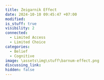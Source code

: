 ```yaml
---
title: Zeigarnik Effect
date: 2024-10-10 09:45:47 +07:00
modified: 
is_stuff: true
visibility: 2
connected:
  - Limited Access
  - Limited Choice
categories:
  - Belief
  - Cognitive
image: \assets\img\stuff\barnum-effect.png
discussing_link: 
hidden: false
---
```


